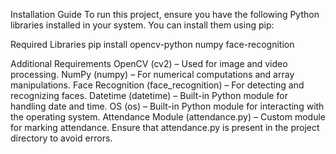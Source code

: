 
Installation Guide
To run this project, ensure you have the following Python libraries installed in your system. You can install them using pip:

Required Libraries
pip install opencv-python numpy face-recognition

Additional Requirements
OpenCV (cv2) – Used for image and video processing.
NumPy (numpy) – For numerical computations and array manipulations.
Face Recognition (face_recognition) – For detecting and recognizing faces.
Datetime (datetime) – Built-in Python module for handling date and time.
OS (os) – Built-in Python module for interacting with the operating system.
Attendance Module (attendance.py) – Custom module for marking attendance.
Ensure that attendance.py is present in the project directory to avoid errors.
